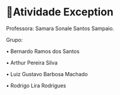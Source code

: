 # 📢Atividade Exception
Professora: Samara Sonale Santos Sampaio.

Grupo:

• Bernardo Ramos dos Santos

• Arthur Pereira Silva

• Luiz Gustavo Barbosa Machado

• Rodrigo Lira Rodrigues
